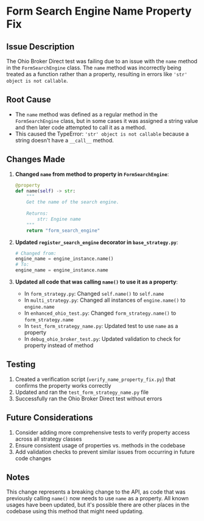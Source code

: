 # Form Search Engine Name Property Fix

## Issue Description
The Ohio Broker Direct test was failing due to an issue with the `name` method in the `FormSearchEngine` class. The `name` method was incorrectly being treated as a function rather than a property, resulting in errors like `'str' object is not callable`.

## Root Cause
- The `name` method was defined as a regular method in the `FormSearchEngine` class, but in some cases it was assigned a string value and then later code attempted to call it as a method.
- This caused the TypeError: `'str' object is not callable` because a string doesn't have a `__call__` method.

## Changes Made

1. **Changed `name` from method to property in `FormSearchEngine`**:
   ```python
   @property
   def name(self) -> str:
       """
       Get the name of the search engine.
       
       Returns:
           str: Engine name
       """
       return "form_search_engine"
   ```

2. **Updated `register_search_engine` decorator in `base_strategy.py`**:
   ```python
   # Changed from:
   engine_name = engine_instance.name()
   # To:
   engine_name = engine_instance.name
   ```

3. **Updated all code that was calling `name()` to use it as a property**:
   - In `form_strategy.py`: Changed `self.name()` to `self.name`
   - In `multi_strategy.py`: Changed all instances of `engine.name()` to `engine.name`
   - In `enhanced_ohio_test.py`: Changed `form_strategy.name()` to `form_strategy.name`
   - In `test_form_strategy_name.py`: Updated test to use `name` as a property
   - In `debug_ohio_broker_test.py`: Updated validation to check for property instead of method

## Testing
1. Created a verification script (`verify_name_property_fix.py`) that confirms the property works correctly
2. Updated and ran the `test_form_strategy_name.py` file
3. Successfully ran the Ohio Broker Direct test without errors

## Future Considerations
1. Consider adding more comprehensive tests to verify property access across all strategy classes
2. Ensure consistent usage of properties vs. methods in the codebase
3. Add validation checks to prevent similar issues from occurring in future code changes

## Notes
This change represents a breaking change to the API, as code that was previously calling `name()` now needs to use `name` as a property. All known usages have been updated, but it's possible there are other places in the codebase using this method that might need updating.
